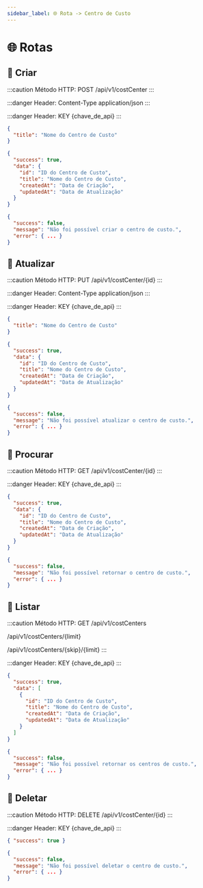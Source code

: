 ```yaml
---
sidebar_label: 🌐 Rota -> Centro de Custo
---
```


# 🌐 Rotas

## 📂 Criar

:::caution Método HTTP: POST
/api/v1/costCenter
:::

:::danger Header: Content-Type
application/json
:::

:::danger Header: KEY
{chave_de_api}
:::

```json title="Corpo da Requisição"
{
  "title": "Nome do Centro de Custo"
}
```

```json title="Resposta (Sucesso)"
{
  "success": true,
  "data": {
    "id": "ID do Centro de Custo",
    "title": "Nome do Centro de Custo",
    "createdAt": "Data de Criação",
    "updatedAt": "Data de Atualização"
  }
}
```

```json title="Resposta (Erro)"
{
  "success": false,
  "message": "Não foi possível criar o centro de custo.",
  "error": { ... }
}
```

## 📂 Atualizar

:::caution Método HTTP: PUT
/api/v1/costCenter/{id}
:::

:::danger Header: Content-Type
application/json
:::

:::danger Header: KEY
{chave_de_api}
:::

```json title="Corpo da Requisição"
{
  "title": "Nome do Centro de Custo"
}
```

```json title="Resposta (Sucesso)"
{
  "success": true,
  "data": {
    "id": "ID do Centro de Custo",
    "title": "Nome do Centro de Custo",
    "createdAt": "Data de Criação",
    "updatedAt": "Data de Atualização"
  }
}
```

```json title="Resposta (Erro)"
{
  "success": false,
  "message": "Não foi possível atualizar o centro de custo.",
  "error": { ... }
}
```

## 📂 Procurar

:::caution Método HTTP: GET
/api/v1/costCenter/{id}
:::

:::danger Header: KEY
{chave_de_api}
:::

```json title="Resposta (Sucesso)"
{
  "success": true,
  "data": {
    "id": "ID do Centro de Custo",
    "title": "Nome do Centro de Custo",
    "createdAt": "Data de Criação",
    "updatedAt": "Data de Atualização"
  }
}
```

```json title="Resposta (Erro)"
{
  "success": false,
  "message": "Não foi possível retornar o centro de custo.",
  "error": { ... }
}
```

## 📂 Listar

:::caution Método HTTP: GET
/api/v1/costCenters

/api/v1/costCenters/{limit}

/api/v1/costCenters/{skip}/{limit}
:::

:::danger Header: KEY
{chave_de_api}
:::

```json title="Resposta (Sucesso)"
{
  "success": true,
  "data": [
    {
      "id": "ID do Centro de Custo",
      "title": "Nome do Centro de Custo",
      "createdAt": "Data de Criação",
      "updatedAt": "Data de Atualização"
    }
  ]
}
```

```json title="Resposta (Erro)"
{
  "success": false,
  "message": "Não foi possível retornar os centros de custo.",
  "error": { ... }
}
```

## 📂 Deletar

:::caution Método HTTP: DELETE
/api/v1/costCenter/{id}
:::

:::danger Header: KEY
{chave_de_api}
:::

```json title="Resposta (Sucesso)"
{ "success": true }
```

```json title="Resposta (Erro)"
{
  "success": false,
  "message": "Não foi possível deletar o centro de custo.",
  "error": { ... }
}
```
